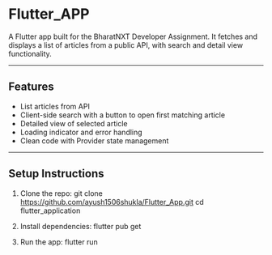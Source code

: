 # Flutter_APP

A Flutter app built for the BharatNXT Developer Assignment. It fetches and displays a list of articles from a public API, with search and detail view functionality.

---

## Features

- List articles from API
- Client-side search with a button to open first matching article
- Detailed view of selected article
- Loading indicator and error handling
- Clean code with Provider state management

---

## Setup Instructions

1. Clone the repo:
   git clone https://github.com/ayush1506shukla/Flutter_App.git
   cd flutter_application

2. Install dependencies:
   flutter pub get

3. Run the app:
   flutter run